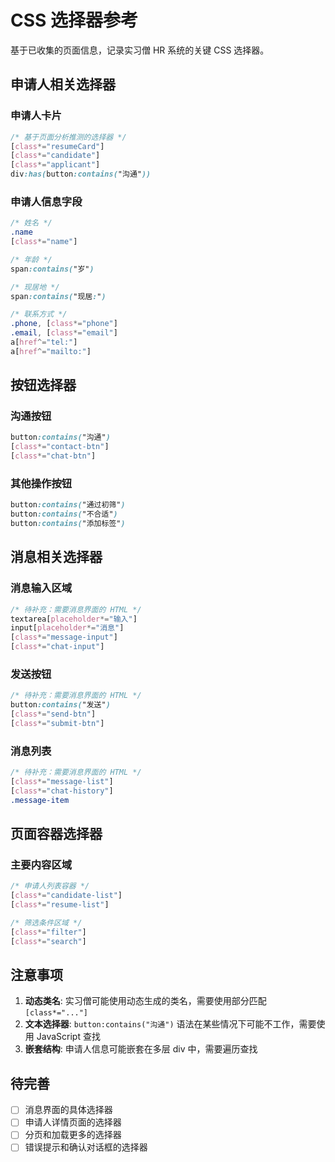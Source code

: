 # CSS 选择器参考

基于已收集的页面信息，记录实习僧 HR 系统的关键 CSS 选择器。

## 申请人相关选择器

### 申请人卡片
```css
/* 基于页面分析推测的选择器 */
[class*="resumeCard"]
[class*="candidate"]
[class*="applicant"]
div:has(button:contains("沟通"))
```

### 申请人信息字段
```css
/* 姓名 */
.name
[class*="name"]

/* 年龄 */
span:contains("岁")

/* 现居地 */
span:contains("现居:")

/* 联系方式 */
.phone, [class*="phone"]
.email, [class*="email"]
a[href^="tel:"]
a[href^="mailto:"]
```

## 按钮选择器

### 沟通按钮
```css
button:contains("沟通")
[class*="contact-btn"]
[class*="chat-btn"]
```

### 其他操作按钮
```css
button:contains("通过初筛")
button:contains("不合适")
button:contains("添加标签")
```

## 消息相关选择器

### 消息输入区域
```css
/* 待补充：需要消息界面的 HTML */
textarea[placeholder*="输入"]
input[placeholder*="消息"]
[class*="message-input"]
[class*="chat-input"]
```

### 发送按钮
```css
/* 待补充：需要消息界面的 HTML */
button:contains("发送")
[class*="send-btn"]
[class*="submit-btn"]
```

### 消息列表
```css
/* 待补充：需要消息界面的 HTML */
[class*="message-list"]
[class*="chat-history"]
.message-item
```

## 页面容器选择器

### 主要内容区域
```css
/* 申请人列表容器 */
[class*="candidate-list"]
[class*="resume-list"]

/* 筛选条件区域 */
[class*="filter"]
[class*="search"]
```

## 注意事项

1. **动态类名**: 实习僧可能使用动态生成的类名，需要使用部分匹配 `[class*="..."]`
2. **文本选择器**: `button:contains("沟通")` 语法在某些情况下可能不工作，需要使用 JavaScript 查找
3. **嵌套结构**: 申请人信息可能嵌套在多层 div 中，需要遍历查找

## 待完善

- [ ] 消息界面的具体选择器
- [ ] 申请人详情页面的选择器  
- [ ] 分页和加载更多的选择器
- [ ] 错误提示和确认对话框的选择器
